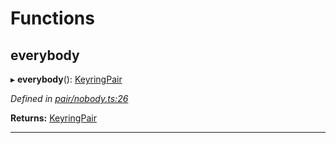 

# Functions

<a id="everybody"></a>

##  everybody

▸ **everybody**(): [KeyringPair](../interfaces/_types_.keyringpair.md)

*Defined in [pair/nobody.ts:26](https://github.com/polkadot-js/common/blob/6049f09/packages/keyring/src/pair/nobody.ts#L26)*

**Returns:** [KeyringPair](../interfaces/_types_.keyringpair.md)

___

